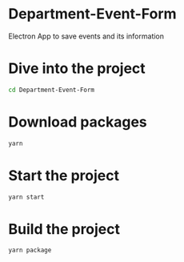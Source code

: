 # Department-Event-Form
Electron App to save events and its information

# Dive into the project
```bash
cd Department-Event-Form
```

# Download packages
```bash
yarn
```

# Start the project
```bash
yarn start
```

# Build the project
```bash
yarn package
```